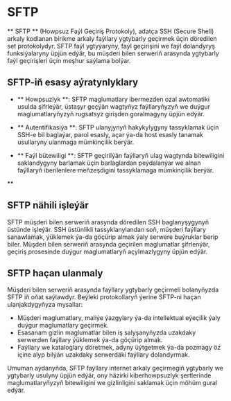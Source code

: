 # SFTP

** SFTP ** (Howpsuz Faýl Geçiriş Protokoly), adatça SSH (Secure Shell) arkaly kodlanan birikme arkaly faýllary ygtybarly geçirmek üçin döredilen set protokolydyr. SFTP faýl ygtyýaryny, faýl geçirişini we faýl dolandyryş funksiýalaryny üpjün edýär, bu müşderi bilen serweriň arasynda ygtybarly faýl geçirişleri üçin meşhur saýlama bolýar.

## SFTP-iň esasy aýratynlyklary

- ** Howpsuzlyk **: SFTP maglumatlary ibermezden ozal awtomatiki usulda şifrleýär, üstaşyr geçýän wagtyňyz faýllaryňyzyň we duýgur maglumatlaryňyzyň rugsatsyz girişden goralmagyny üpjün edýär.

- ** Autentifikasiýa **: SFTP ulanyjynyň hakykylygyny tassyklamak üçin SSH-e bil baglaýar, parol esasly, açar ýa-da host esasly tanamak usullaryny ulanmaga mümkinçilik berýär.

- ** Faýl bütewiligi **: SFTP geçirilýän faýllaryň ulag wagtynda bitewiligini saklandygyny barlamak üçin barlaglardan peýdalanýar we alnan faýllaryň iberilenlere meňzeşdigini tassyklamaga mümkinçilik berýär.

**

## SFTP nähili işleýär

SFTP müşderi bilen serweriň arasynda döredilen SSH baglanyşygynyň üstünde işleýär. SSH üstünlikli tassyklanylandan soň, müşderi faýllary sanawlamak, ýüklemek ýa-da göçürip almak ýaly serwere buýruklar berip biler. Müşderi bilen serweriň arasynda geçirilen maglumatlar şifrlenýär, geçiriş prosesinde duýgur maglumatlaryň açylmazlygyny üpjün edýär.

## SFTP haçan ulanmaly

Müşderi bilen serweriň arasynda faýllary ygtybarly geçirmeli bolanyňyzda SFTP iň oňat saýlawdyr. Beýleki protokollaryň ýerine SFTP-ni haçan ulanjakdygyňyza mysallar:

- Müşderi maglumatlary, maliýe ýazgylary ýa-da intellektual eýeçilik ýaly duýgur maglumatlary geçirmek.
- Esasanam gizlin maglumatlar bilen iş salyşanyňyzda uzakdaky serwerden faýllary ýüklemek ýa-da göçürip almak.
- Faýllary we kataloglary döretmek, adyny üýtgetmek ýa-da pozmagy öz içine alyp bilýän uzakdaky serwerdäki faýllary dolandyrmak.

Umuman aýdanyňda, SFTP faýllary internet arkaly geçirmegiň ygtybarly we ygtybarly usulyny üpjün edýär, ony häzirki kiberhowpsuzlyk şertlerinde maglumatlaryňyzyň bitewiligini we gizlinligini saklamak üçin möhüm gural edýär.